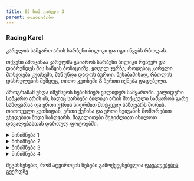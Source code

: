```yaml
---
title: 03 hw3 კარელი 3
parent: დავალებები
---
```



### Racing Karel
კარელის სამყარო არის სარბენი ბილიკი და იგი იწყებს რბოლას.

თქვენი ამოცანაა კარელმა გაიაროს სარბენი ბილიკი რვაჯერ და დაბრუნდეს მის საწყის პოზიციაზე. ყოველ ჯერზე, როდესაც კარელი მოხვდება კუთხეში, მან უნდა დადოს ბურთი. შესაბამისად, რბოლის დასრულების შემდეგ, თითო კუთხეში 8 ბურთი იქნება დადებული.

პროგრამამ უნდა იმუშავოს ნებისმიერ ვალიდურ სამყაროში. ვალიდური სამყარო არის ის, სადაც სარბენი ბილიკი არის მოქცეული სამყაროს გარე საზღვარსა და ერთი უჯრის სიღრმით მოქცეულ საზღვარს შორის. თითოეული კუთხიდან, ერთი ქუჩისა და ერთი ხეივანის მოშორებით ვხვდებით შიდა საზღვარს. მაგალითები შეგიძლიათ იხილოთ დავალებასთან დართულ ფოტოებში. 

<details>
<summary>მინიშნება 1</summary>
თქვენ გაქვთ უფლება გამოიყენოთ სუპერ კარელის ბრძანებები, როგორიცაა turnRight() და turnAround()
</details>

<details>
<summary>მინიშნება 2</summary>
დარწმუნდით, რომ თქვენი პროგრამა მუშაობს სხვადასხვა სამყაროებში. კარელს უნდა შეეძლოს ნებისმიერი ზომის სარბენი ბილიკის გავლა
</details>

<details>
<summary>მინიშნება 3</summary>
დარწმუნდით, რომ იყენებთ ფუნქციებსა და კონტროლის სტრუქტურებს
</details>


<details>
<summary>მინიშნება 4</summary>
დარწმუნდით, რომ იყენებთ კომენტარებს თქვენი ფუნქციონალის ასაღწერად. კომენტარები ამარტივებს კოდის კითხვას
</details>

შეგახსენებთ, რომ ატვირთვის წესები გამოქვეყნებულია [დავალებების](/homework) გვერდზე
